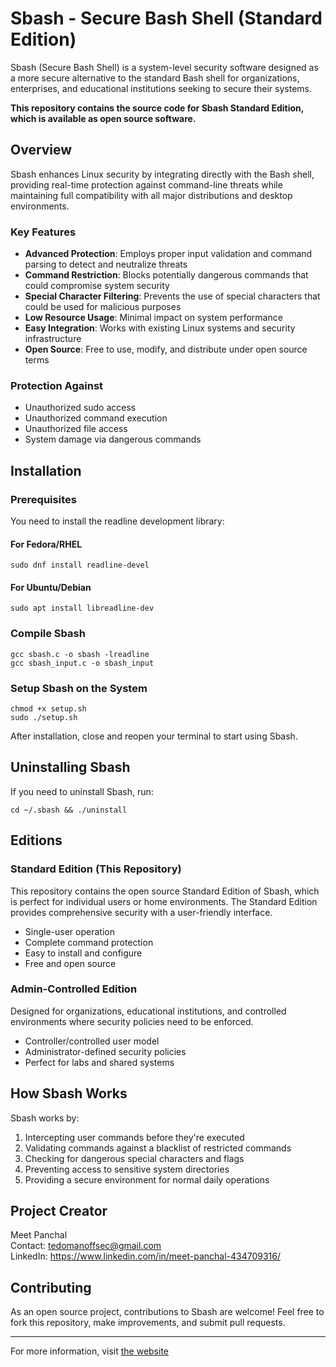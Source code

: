 # Sbash - Secure Bash Shell (Standard Edition)

Sbash (Secure Bash Shell) is a system-level security software designed as a more secure alternative to the standard Bash shell for organizations, enterprises, and educational institutions seeking to secure their systems.

**This repository contains the source code for Sbash Standard Edition, which is available as open source software.**

## Overview

Sbash enhances Linux security by integrating directly with the Bash shell, providing real-time protection against command-line threats while maintaining full compatibility with all major distributions and desktop environments.

### Key Features

- **Advanced Protection**: Employs proper input validation and command parsing to detect and neutralize threats
- **Command Restriction**: Blocks potentially dangerous commands that could compromise system security
- **Special Character Filtering**: Prevents the use of special characters that could be used for malicious purposes
- **Low Resource Usage**: Minimal impact on system performance
- **Easy Integration**: Works with existing Linux systems and security infrastructure
- **Open Source**: Free to use, modify, and distribute under open source terms

### Protection Against

- Unauthorized sudo access
- Unauthorized command execution
- Unauthorized file access
- System damage via dangerous commands

## Installation

### Prerequisites

You need to install the readline development library:

#### For Fedora/RHEL
```
sudo dnf install readline-devel
```

#### For Ubuntu/Debian
```
sudo apt install libreadline-dev
```

### Compile Sbash

```
gcc sbash.c -o sbash -lreadline
gcc sbash_input.c -o sbash_input
```

### Setup Sbash on the System

```
chmod +x setup.sh
sudo ./setup.sh

```

After installation, close and reopen your terminal to start using Sbash.

## Uninstalling Sbash

If you need to uninstall Sbash, run:

```
cd ~/.sbash && ./uninstall
```

## Editions

### Standard Edition (This Repository)

This repository contains the open source Standard Edition of Sbash, which is perfect for individual users or home environments. The Standard Edition provides comprehensive security with a user-friendly interface.

- Single-user operation
- Complete command protection
- Easy to install and configure
- Free and open source

### Admin-Controlled Edition

Designed for organizations, educational institutions, and controlled environments where security policies need to be enforced.

- Controller/controlled user model
- Administrator-defined security policies
- Perfect for labs and shared systems

## How Sbash Works

Sbash works by:

1. Intercepting user commands before they're executed
2. Validating commands against a blacklist of restricted commands
3. Checking for dangerous special characters and flags
4. Preventing access to sensitive system directories
5. Providing a secure environment for normal daily operations

## Project Creator

Meet Panchal  
Contact: tedomanoffsec@gmail.com  
LinkedIn: https://www.linkedin.com/in/meet-panchal-434709316/

## Contributing

As an open source project, contributions to Sbash are welcome! Feel free to fork this repository, make improvements, and submit pull requests.

---

For more information, visit [the website](https://sbash-security-software.onrender.com/)